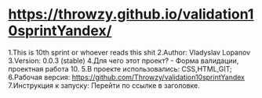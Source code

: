# https://throwzy.github.io/validation10sprintYandex/
1.This is 10th sprint or whoever reads this shit
2.Author: Vladyslav Lopanov
3.Version: 0.0.3 (stable)
4.Для чего этот проект? - Форма валидации, проектная работа 10.
5.В проекте использовались: CSS,HTML,GIT;
6.Рабочая версия: https://github.com/Throwzy/validation10sprintYandex
7.Инструкция к запуску: Перейти по ссылке в заголовке.

